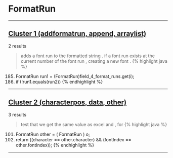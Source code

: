 # FormatRun

***

## [Cluster 1 (addformatrun, append, arraylist)](./1)
2 results
> adds a font run to the formatted string . if a font run exists at the current number of the font run , creating a new font . 
{% highlight java %}
185. FormatRun run1 = (FormatRun)field_4_format_runs.get(i);
188. if (!run1.equals(run2))
{% endhighlight %}

***

## [Cluster 2 (characterpos, data, other)](./2)
3 results
> test that we get the same value as excel and , for 
{% highlight java %}
101. FormatRun other = ( FormatRun ) o;
103. return ((character == other.character) && (fontIndex == other.fontIndex));
{% endhighlight %}

***

